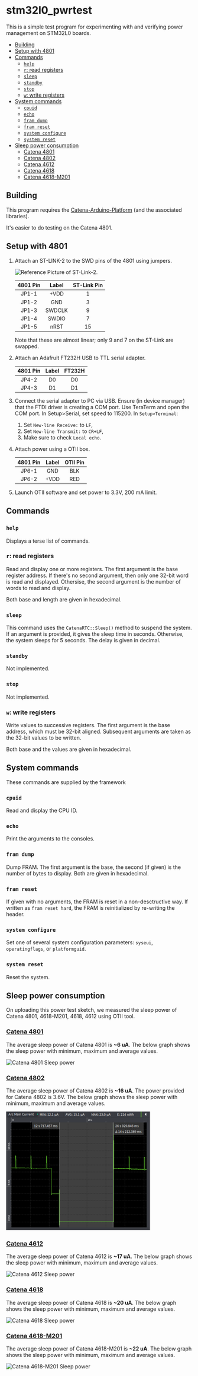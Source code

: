 # stm32l0_pwrtest

This is a simple test program for experimenting with and verifying power management on STM32L0 boards.

<!-- TOC depthFrom:2 updateOnSave:true -->

- [Building](#building)
- [Setup with 4801](#setup-with-4801)
- [Commands](#commands)
	- [`help`](#help)
	- [`r`: read registers](#r-read-registers)
	- [`sleep`](#sleep)
	- [`standby`](#standby)
	- [`stop`](#stop)
	- [`w`: write registers](#w-write-registers)
- [System commands](#system-commands)
	- [`cpuid`](#cpuid)
	- [`echo`](#echo)
	- [`fram dump`](#fram-dump)
	- [`fram reset`](#fram-reset)
	- [`system configure`](#system-configure)
	- [`system reset`](#system-reset)
- [Sleep power consumption](#sleep-power-consumption)
	- [Catena 4801](#catena-4801)
	- [Catena 4802](#catena-4802)
	- [Catena 4612](#catena-4612)
	- [Catena 4618](#catena-4618)
	- [Catena 4618-M201](#catena-4618-m201)

<!-- /TOC -->

## Building

This program requires the [Catena-Arduino-Platform](https://github.com/mcci-catena/Catena-Arduino-Platform) (and the associated libraries).

It's easier to do testing on the Catena 4801.

## Setup with 4801

1. Attach an ST-LINK-2 to the SWD pins of the 4801 using jumpers.

   ![Reference Picture of ST-Link-2](assets/stlink-layout.png).

   | 4801 Pin |  Label | ST-Link Pin |
   |:--------:|:------:|:-----------:|
   |   JP1-1  |  +VDD  |      1      |
   |   JP1-2  |   GND  |      3      |
   |   JP1-3  | SWDCLK |      9      |
   |   JP1-4  | SWDIO  |      7      |
   |   JP1-5  |  nRST  |     15      |

   Note that these are almost linear; only 9 and 7 on the ST-Link are swapped.

2. Attach an Adafruit FT232H USB to TTL serial adapter.

   | 4801 Pin |  Label |    FT232H   |
   |:--------:|:------:|:-----------:|
   |   JP4-2  |   D0   |      D0     |
   |   JP4-3  |   D1   |      D1     |

3. Connect the serial adapter to PC via USB.  Ensure (in device manager) that the FTDI driver is creating a COM port. Use TeraTerm and open the COM port. In Setup>Serial, set speed to 115200. In `Setup>Terminal`:

   1. Set `New-line Receive:` to `LF`,
   2. Set `New-line Transmit:` to `CR+LF`,
   3. Make sure to check `Local echo`.

4. Attach power using a OTII box.

   | 4801 Pin |  Label |   OTII Pin  |
   |:--------:|:------:|:-----------:|
   |   JP6-1  |   GND  |     BLK     |
   |   JP6-2  |  +VDD  |     RED     |

5. Launch OTII software and set power to 3.3V, 200 mA limit.

## Commands

### `help`

Displays a terse list of commands.

### `r`: read registers

Read and display one or more registers. The first argument is the base register address. If there's no second argument, then only one 32-bit word is read and displayed. Othersise, the second argument is the number of words to read and display.

Both base and length are given in hexadecimal.

### `sleep`

This command uses the `CatenaRTC::Sleep()` method to suspend the system. If an argument is provided, it gives the sleep time in seconds. Otherwise, the system sleeps for 5 seconds.  The delay is given in decimal.

### `standby`

Not implemented.

### `stop`

Not implemented.

### `w`: write registers

Write values to successive registers. The first argument is the base address, which must be 32-bit aligned. Subsequent arguments are taken as the 32-bit values to be written.

Both base and the values are given in hexadecimal.

## System commands

These commands are supplied by the framework

### `cpuid`

Read and display the CPU ID.

### `echo`

Print the arguments to the consoles.

### `fram dump`

Dump FRAM.  The first argument is the base, the second (if given) is the number of bytes to display. Both are given in hexadecimal.

### `fram reset`

If given with no arguments, the FRAM is reset in a non-desctructive way. If written as `fram reset hard`, the FRAM is reinitialized by re-writing the header.

### `system configure`

Set one of several system configuration parameters: `syseui`, `operatingflags`, or `platformguid`.

### `system reset`

Reset the system.

## Sleep power consumption

On uploading this power test sketch, we measured the sleep power of Catena 4801, 4618-M201, 4618, 4612 using OTII tool.

### [Catena 4801](https://github.com/mcci-catena/HW-Designs/tree/master/Boards/Catena-4801)

The average sleep power of Catena 4801 is **~6 uA**. The below graph shows the sleep power with minimum, maximum and average values.

![Catena 4801 Sleep power](assets/catena4801-power-consumption.png)

### [Catena 4802](https://github.com/mcci-catena/HW-Designs/tree/master/Boards/Catena-4802)

The average sleep power of Catena 4802 is **~16 uA**. The power provided for Catena 4802 is 3.6V. The below graph shows the sleep power with minimum, maximum and average values.

![Catena 4802 Sleep power](assets/catena4802-power-consumption.png)

### [Catena 4612](https://github.com/mcci-catena/HW-Designs/tree/master/Boards/Catena-4611_4612)

The average sleep power of Catena 4612 is **~17 uA**. The below graph shows the sleep power with minimum, maximum and average values.

![Catena 4612 Sleep power](assets/catena4612-power-consumption.png)

### [Catena 4618](https://github.com/mcci-catena/HW-Designs/tree/master/Boards/Catena-4618)

The average sleep power of Catena 4618 is **~20 uA**. The below graph shows the sleep power with minimum, maximum and average values.

![Catena 4618 Sleep power](assets/catena4618-power-consumption.png)

### [Catena 4618-M201](https://github.com/mcci-catena/HW-Designs/tree/master/Boards/Catena-4618)

The average sleep power of Catena 4618-M201 is **~22 uA**. The below graph shows the sleep power with minimum, maximum and average values.

![Catena 4618-M201 Sleep power](assets/catena4618m201-power-consumption.png)